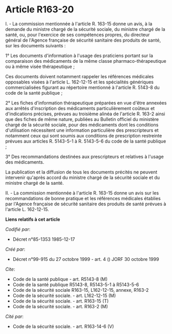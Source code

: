 # Article R163-20

I. - La commission mentionnée à l'article R. 163-15 donne un avis, à la demande du ministre chargé de la sécurité sociale, du
ministre chargé de la santé, ou, pour l'exercice de ses compétences propres, du directeur général de l'Agence française de
sécurité sanitaire des produits de santé, sur les documents suivants :

1° Les documents d'information à l'usage des praticiens portant sur la comparaison des médicaments de la même classe
pharmaco-thérapeutique ou à même visée thérapeutique ;

Ces documents doivent notamment rappeler les références médicales opposables visées à l'article L. 162-12-15 et les
spécialités génériques commercialisées figurant au répertoire mentionné à l'article R. 5143-8 du code de la santé publique ;

2° Les fiches d'information thérapeutique préparées en vue d'être annexées aux arrêtés d'inscription des médicaments
particulièrement coûteux et d'indications précises, prévues au troisième alinéa de l'article R. 163-2 ainsi que des fiches de
même nature, publiées au Bulletin officiel du ministère chargé de la sécurité sociale, pour des médicaments dont les
conditions d'utilisation nécessitent une information particulière des prescripteurs et notamment ceux qui sont soumis aux
conditions de prescription restreinte prévues aux articles R. 5143-5-1 à R. 5143-5-6 du code de la santé publique ;

3° Des recommandations destinées aux prescripteurs et relatives à l'usage des médicaments.

La publication et la diffusion de tous les documents précités ne peuvent intervenir qu'après accord du ministre chargé de la
sécurité sociale et du ministre chargé de la santé.

II. - La commission mentionnée à l'article R. 163-15 donne un avis sur les recommandations de bonne pratique et les
références médicales établies par l'Agence française de sécurité sanitaire des produits de santé prévues à l'article L.
162-12-15.

**Liens relatifs à cet article**

_Codifié par_:

  - Décret n°85-1353 1985-12-17

_Créé par_:

  - Décret n°99-915 du 27 octobre 1999 - art. 4 () JORF 30 octobre 1999

_Cite_:

  - Code de la santé publique - art. R5143-8 (M)
  - Code de la santé publique R5143-8, R5143-5-1 à R5143-5-6
  - Code de la sécurité sociale R163-15, L162-12-15, annexe, R163-2
  - Code de la sécurité sociale. - art. L162-12-15 (M)
  - Code de la sécurité sociale. - art. R163-15 (T)
  - Code de la sécurité sociale. - art. R163-2 (M)

_Cité par_:

  - Code de la sécurité sociale. - art. R163-14-6 (V)
